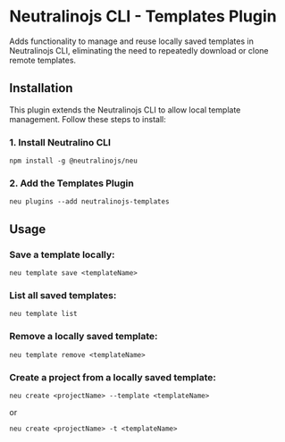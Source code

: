# Neutralinojs CLI - Templates Plugin

Adds functionality to manage and reuse locally saved templates in Neutralinojs CLI, eliminating the need to repeatedly download or clone remote templates.

## Installation
This plugin extends the Neutralinojs CLI to allow local template management. Follow these steps to install:

### 1. Install Neutralino CLI

```
npm install -g @neutralinojs/neu
```
### 2. Add the Templates Plugin

```
neu plugins --add neutralinojs-templates
```
## Usage

### Save a template locally:

```
neu template save <templateName>
```

### List all saved templates:

```
neu template list
```

### Remove a locally saved template:

```
neu template remove <templateName>
```

### Create a project from a locally saved template:

```
neu create <projectName> --template <templateName>
```

or

```
neu create <projectName> -t <templateName>
```
